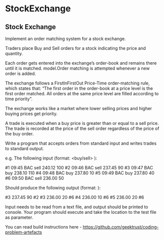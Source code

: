 # StockExchange


Stock Exchange
--------------

Implement an order matching system for a stock exchange.

Traders place Buy and Sell orders for a stock indicating the price and quantity.

Each order gets entered into the exchange’s order-book and remains there until it is matched. model.Order matching is attempted whenever a new order is added.

The exchange follows a FirstInFirstOut Price-Time order-matching rule, which states that: “The first order in the order-book at a price level is the first order matched. All orders at the same price level are filled according to time priority”.

The exchange works like a market where lower selling prices and higher buying prices get priority.

A trade is executed when a buy price is greater than or equal to a sell price. The trade is recorded at the price of the sell order regardless of the price of the buy order.

Write a program that accepts orders from standard input and writes trades to standard output.

e.g. The following input (format:<order-id> <time> <stock> <buy/sell> <price> <qty>):

#1 09:45 BAC sell 240.12 100
#2 09:46 BAC sell 237.45  90
#3 09:47 BAC buy  238.10 110
#4 09:48 BAC buy  237.80  10
#5 09:49 BAC buy  237.80  40
#6 09:50 BAC sell 236.00  50

Should produce the following output (format:<buy-order-id> <sell-price> <qty> <sell-order-id>):

#3 237.45 90 #2
#3 236.00 20 #6
#4 236.00 10 #6
#5 236.00 20 #6

Input needs to be read from a text file, and output should be printed to console. Your program should execute and take the location to the test file as parameter.

You can read build instructions here - https://github.com/geektrust/coding-problem-artefacts
